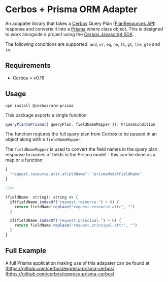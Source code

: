 # Cerbos + Prisma ORM Adapter

An adapater library that takes a [Cerbos](https://cerbos.dev) Query Plan ([PlanResources API](https://docs.cerbos.dev/cerbos/latest/api/index.html#resources-query-plan)) response and converts it into a [Prisma](https://prisma.io) where class object. This is designed to work alongside a project using the [Cerbos Javascript SDK](https://github.com/cerbos/cerbos-sdk-javascript).

The following conditions are supported: `and`, `or`, `eq`, `ne`, `lt`, `gt`, `lte`, `gte` and `in`.

## Requirements
- Cerbos > v0.16

## Usage

```
npm install @cerbos/orm-prisma
```

This package exports a single function:

```js
queryPlanToPrisma({ queryPlan, fieldNameMapper }): PrismaCondition
```

The function reqiures the full query plan from Cerbos to be passed in an object along with a `fieldNameMapper`.

The `fieldNameMapper` is used to convert the field names in the query plan response to names of fields in the Prisma model - this can be done as a map or a function:

```js
{
  "request.resource.attr.aFieldName": "prismaModelFieldName"
}

//or

(fieldName: string): string => {
  if(fieldName.indexOf("request.resource.") > 0) {
    return fieldName.replace("request.resource.attr", "")
  }

  if(fieldName.indexOf("request.principal.") > 0) {
    return fieldName.replace("request.principal.attr", "")
  }
}
```

## Full Example

A full Prisma application making use of this adapater can be found at [https://github.com/cerbos/express-prisma-cerbos](https://github.com/cerbos/express-prisma-cerbos)